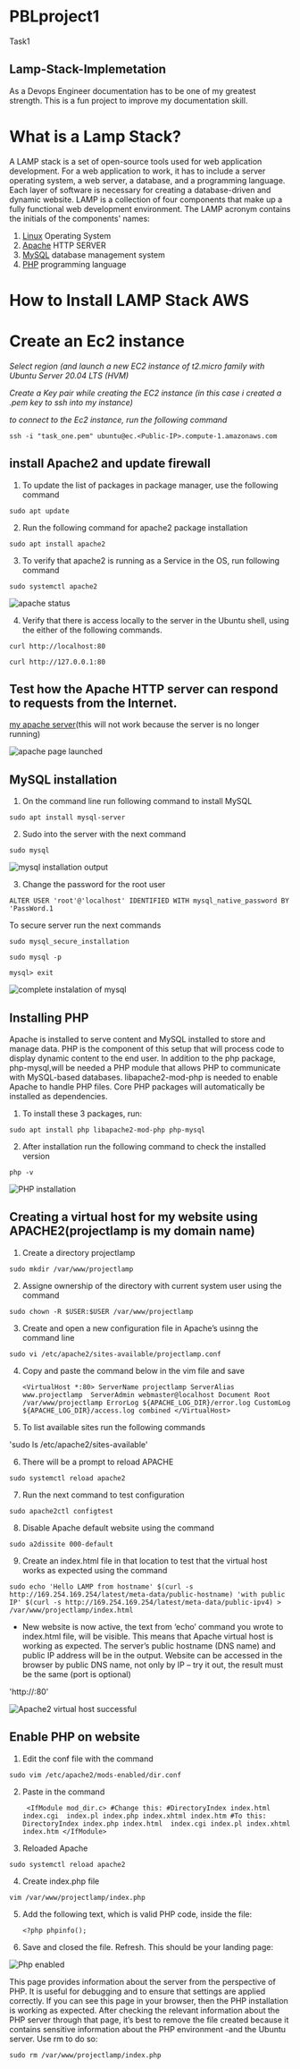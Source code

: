 # PBLproject1
Task1
## Lamp-Stack-Implemetation
As a Devops Engineer documentation has to be one of my greatest strength.
This is a fun project  to improve my documentation skill.
# What is a Lamp Stack?

A LAMP stack is a set of open-source tools used for web application development.
For a web application to work, it has to include a server operating system, a web server, a database, and a programming language.
Each layer of software is necessary for creating a database-driven and dynamic website.
LAMP is a collection of four components that make up a fully functional web development environment. The LAMP acronym contains the initials of the components' names:

1. [Linux](https://phoenixnap.com/glossary/what-is-linux) Operating System
2. [Apache](https://phoenixnap.com/kb/nginx-vs-apache) HTTP SERVER
3. [MySQL](https://phoenixnap.com/kb/install-mysql-ubuntu-20-04) database management system
4. [PHP](https://phoenixnap.com/kb/check-php-version) programming language 

# How to Install LAMP Stack AWS

# Create an Ec2 instance 
*Select region (and launch a new EC2 instance of t2.micro family with Ubuntu Server 20.04 LTS (HVM)*

*Create a Key pair while creating the EC2 instance (in this case i created a .pem key to ssh into my instance)*

*to connect to the Ec2 instance, run the following command*

`ssh -i "task_one.pem" ubuntu@ec.<Public-IP>.compute-1.amazonaws.com`

## install Apache2 and update firewall

1. To update the list of packages in package manager, use the following command 

`sudo apt update`

2. Run the following command for apache2 package installation 

`sudo apt install apache2`

3. To verify that apache2 is running as a Service in the OS, run following command

`sudo systemctl apache2`

![apache status](./images/apache_status.png)

4.  Verify that there is  access locally to the server in the Ubuntu shell, using the either of the following commands.

`curl http://localhost:80` 

`curl http://127.0.0.1:80`

## Test how the Apache HTTP server can respond to requests from the Internet.

[my apache server](http://3.83.230.3:80)(this will not work because the server is no longer running)

![apache page launched ](./images/apache_default%20page.png)

## MySQL installation 
1. On the command line run following command to install MySQL

`sudo apt install mysql-server`

2. Sudo into the server with the next command

 `sudo mysql`

 ![mysql installation output](./images/mysql_installation.png)

3. Change the password for the root user

 `ALTER USER 'root'@'localhost' IDENTIFIED WITH mysql_native_password BY 'PassWord.1`

To secure server run the next commands

`sudo mysql_secure_installation`


`sudo mysql -p`

`mysql> exit`

![complete instalation of mysql](./images/mysql.png)

## Installing PHP 
 Apache is installed to serve content and MySQL installed to store and manage data. PHP is the component of this setup that will process code to display dynamic content to the end user. In addition to the php package,  php-mysql,will be needed a PHP module that allows PHP to communicate with MySQL-based databases.  libapache2-mod-php is needed to enable Apache to handle PHP files. Core PHP packages will automatically be installed as dependencies.

1.  To install these 3 packages, run:

`sudo apt install php libapache2-mod-php php-mysql`

2. After installation run the following command to check the installed version 

`php -v`

![PHP installation](./images/php_installed.png)

## Creating a virtual host for my website using APACHE2(projectlamp is my domain name)

1.  Create a directory projectlamp

`sudo mkdir /var/www/projectlamp`

2. Assigne ownership of the directory with current system user using the command

`sudo chown -R $USER:$USER /var/www/projectlamp`

3. Create and open a new configuration file in Apache’s usinng the command line

`sudo vi /etc/apache2/sites-available/projectlamp.conf`

4. Copy and paste the command below in the vim file and save

    `<VirtualHost *:80>
       ServerName projectlamp
        ServerAlias www.projectlamp 
         ServerAdmin
         webmaster@localhost
         Document Root /var/www/projectlamp
       ErrorLog ${APACHE_LOG_DIR}/error.log
      CustomLog ${APACHE_LOG_DIR}/access.log combined
   </VirtualHost>`

5. To list available sites run the following commands

'sudo ls /etc/apache2/sites-available'

6. There will be a prompt  to reload APACHE

`sudo systemctl reload apache2`

7. Run the next command to test  configuration

`sudo apache2ctl configtest`

8. Disable Apache default website using the command

`sudo a2dissite 000-default`

9. Create an index.html file in that location to test that the virtual host works as expected using the command

`sudo echo 'Hello LAMP from hostname' $(curl -s http://169.254.169.254/latest/meta-data/public-hostname) 'with public IP' $(curl -s http://169.254.169.254/latest/meta-data/public-ipv4) > /var/www/projectlamp/index.html`

- New website is now active, the text from ‘echo’ command you wrote to index.html file, will be visible. This  means  that  Apache virtual host is working as expected.
The server’s public hostname (DNS name) and public IP address will be in the output. Website can be  accessed in the  browser by public DNS name, not only by IP – try it out, the result must be the same (port is optional)


'http://<Public-IP-Adress>:80'

![Apache2 virtual host successful](./images/virtual-hostapache2.png)

## Enable PHP on website

1.  Edit  the conf file with the command

`sudo vim /etc/apache2/mods-enabled/dir.conf`

2. Paste in the command

   ` <IfModule mod_dir.c>
     #Change this:
     #DirectoryIndex index.html index.cgi 
    index.pl index.php index.xhtml index.htm
    #To this:
    DirectoryIndex index.php index.html 
   index.cgi index.pl index.xhtml index.htm
    </IfModule>`

3. Reloaded Apache

`sudo systemctl reload apache2`

4. Create index.php file

`vim /var/www/projectlamp/index.php`

5. Add the following text, which is valid PHP code, inside the file:

                                       
    `<?php
   phpinfo();`

6. Save and closed the file.  Refresh. This should be your  landing page:

![Php enabled](./images/webhost_php.png)

This page provides information about the server from the perspective of PHP. It is useful for debugging and to ensure that settings are applied correctly.
If you can see this page in your browser, then the PHP installation is working as expected.
After checking the relevant information about the PHP server through that page, it’s best to remove the file created because it contains sensitive information about the PHP environment -and the Ubuntu server.  Use rm to do so:

`sudo rm /var/www/projectlamp/index.php`

